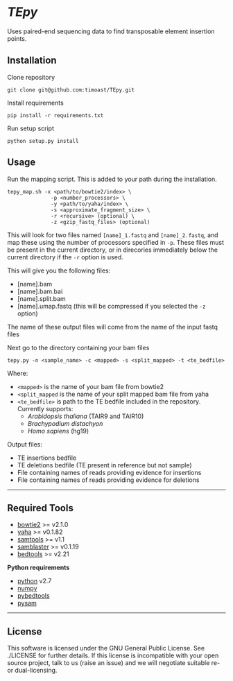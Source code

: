 *TEpy*
======

Uses paired-end sequencing data to find transposable element insertion points.

Installation
-----

Clone repository

```
git clone git@github.com:timoast/TEpy.git
```

Install requirements

```
pip install -r requirements.txt
```

Run setup script

```
python setup.py install
```

Usage
-----

Run the mapping script. This is added to your path during the installation.

```
tepy_map.sh -x <path/to/bowtie2/index> \
              -p <number_processors> \
              -y <path/to/yaha/index> \
              -s <approximate_fragment_size> \
              -r <recursive> (optional) \
              -z <gzip_fastq_files> (optional)
```

This will look for two files named `[name]_1.fastq` and `[name]_2.fastq`, and map these using the number of processors specified in `-p`. These files must be present in the current directory, or in direcories immediately below the current directory if the `-r` option is used.

This will give you the following files:

* [name].bam
* [name].bam.bai
* [name].split.bam
* [name].umap.fastq (this will be compressed if you selected the `-z` option)

The name of these output files will come from the name of the input fastq files

Next go to the directory containing your bam files

```
tepy.py -n <sample_name> -c <mapped> -s <split_mapped> -t <te_bedfile>
```

Where:

  * `<mapped>` is the name of your bam file from bowtie2
  * `<split_mapped` is the name of your split mapped bam file from yaha
  * `<te_bedfile>` is path to the TE bedfile included in the repository. Currently supports:  
      - *Arabidopsis thaliana* (TAIR9 and TAIR10)
      - *Brachypodium distachyon*
      - *Homo sapiens* (hg19)

Output files:

  * TE insertions bedfile
  * TE deletions bedfile (TE present in reference but not sample)
  * File containing names of reads providing evidence for insertions
  * File containing names of reads providing evidence for deletions

---
Required Tools
-------------

* [bowtie2](http://bowtie-bio.sourceforge.net/bowtie2/index.shtml) >= v2.1.0
* [yaha](https://github.com/GregoryFaust/yaha) >= v0.1.82
* [samtools](http://www.htslib.org/download/) >= v1.1
* [samblaster](https://github.com/GregoryFaust/samblaster) >= v0.1.19
* [bedtools](http://bedtools.readthedocs.org/en/latest/) >= v2.21


**Python requirements**

* [python](https://www.python.org) v2.7
* [numpy](http://www.numpy.org/)
* [pybedtools](http://pythonhosted.org/pybedtools/)
* [pysam](http://pysam.readthedocs.org/en/latest/)

---
License
-------

This software is licensed under the GNU General Public License. See ./LICENSE
for further details. If this license is incompatible with your open source
project, talk to us (raise an issue) and we will negotiate suitable re- or
dual-licensing.
